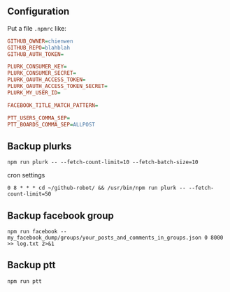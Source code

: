 ## Configuration

Put a file `.npmrc` like:

```ini
GITHUB_OWNER=chienwen
GITHUB_REPO=blahblah
GITHUB_AUTH_TOKEN=

PLURK_CONSUMER_KEY=
PLURK_CONSUMER_SECRET=
PLURK_OAUTH_ACCESS_TOKEN=
PLURK_OAUTH_ACCESS_TOKEN_SECRET=
PLURK_MY_USER_ID=

FACEBOOK_TITLE_MATCH_PATTERN=

PTT_USERS_COMMA_SEP=
PTT_BOARDS_COMMA_SEP=ALLPOST
```

## Backup plurks

```
npm run plurk -- --fetch-count-limit=10 --fetch-batch-size=10
```

cron settings

```
0 8 * * * cd ~/github-robot/ && /usr/bin/npm run plurk -- --fetch-count-limit=50
```

## Backup facebook group

```
npm run facebook -- my_facebook_dump/groups/your_posts_and_comments_in_groups.json 0 8000 >> log.txt 2>&1
```

## Backup ptt

```
npm run ptt
```

